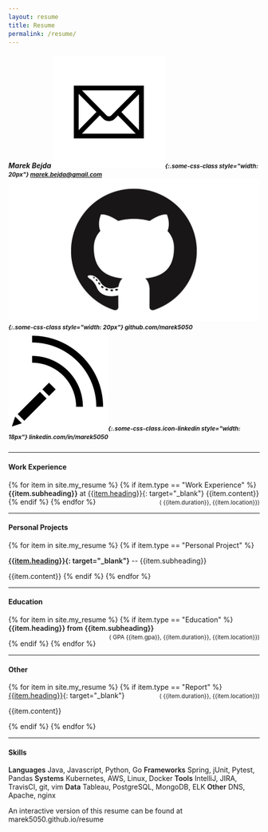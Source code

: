 ```yaml
---
layout: resume
title: Resume
permalink: /resume/
---
```


##### Marek Bejda <small>![email](/static/emails.png){:.some-css-class style="width: 20px"}  marek.bejda@gmail.com ![email](/static/github.jpeg){:.some-css-class style="width: 20px"}  github.com/marek5050 ![email](/static/blog.svg){:.some-css-class.icon-linkedin style="width: 18px"} linkedin.com/in/marek5050 </small>

----
<style  media="print">
.container{
        width:100%;
        margin:0px!important;
        padding:0px!important;
        max-width:100%;
}
small{
    font-size:60%;
}
p{
margin-bottom:0px;
font-size:90%;
}
ul{
margin-bottom:5px;
}
hr{
margin:7px 0px;
}

h4{
font-weight:700;
font-size:95%;
 margin-bottom:2px;
}

</style>
<style>
.pull-right{
float:right}
h4{
font-weight:700;
}
strong{
font-weight:600;
}
</style>
#### Work Experience

{% for item in site.my_resume %}
{% if item.type == "Work Experience" %}
**{{item.subheading}}** at [{{item.heading}}]({{item.link}}){: target="_blank"} <span class='pull-right'><small>( {{item.duration}}, {{item.location}})</small></span>
{{item.content}}
{% endif %}
{% endfor %}

----

#### Personal Projects

{% for item in site.my_resume %}
{% if item.type == "Personal Project" %}

**[{{item.heading}}]({{item.link}}){: target="_blank"}** -- {{item.subheading}}

{{item.content}}
{% endif %}
{% endfor %}

----

#### Education

{% for item in site.my_resume %}
{% if item.type == "Education" %}
**{{item.heading}} from {{item.subheading}}** <span class='pull-right'><small>( GPA {{item.gpa}}, {{item.duration}}, {{item.location}})</small></span>

<!-- [{{item.heading}}]({{item.link}}){: target="_blank"} -->
{% endif %}
{% endfor %}

----

#### Other

{% for item in site.my_resume %}
{% if item.type == "Report" %}
[{{item.heading}}]({{item.link}}){: target="_blank"}
<span class='pull-right'><small>( {{item.duration}}, {{item.location}})</small></span>

{{item.content}}

{% endif %}
{% endfor %}

----

#### Skills
**Languages**	Java, Javascript, Python, Go 
**Frameworks**	Spring, jUnit, Pytest, Pandas
**Systems** 	Kubernetes, AWS, Linux, Docker
**Tools**		IntelliJ, JIRA, TravisCI, git, vim
**Data**        Tableau, PostgreSQL, MongoDB, ELK
**Other**       DNS, Apache, nginx

<span class="pull-right">An interactive version of this resume can be found at marek5050.github.io/resume</span>

